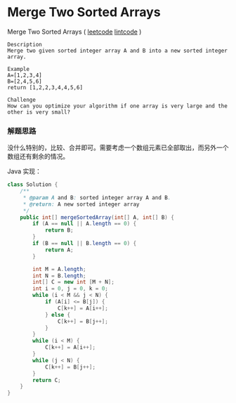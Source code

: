 #  Merge Two Sorted Arrays

 Merge Two Sorted Arrays  ( [leetcode]()  [lintcode](http://www.lintcode.com/en/problem/merge-two-sorted-arrays/#) )

```
Description
Merge two given sorted integer array A and B into a new sorted integer array.

Example
A=[1,2,3,4]
B=[2,4,5,6]
return [1,2,2,3,4,4,5,6]

Challenge 
How can you optimize your algorithm if one array is very large and the other is very small?
```

### 解题思路

没什么特别的，比较、合并即可。需要考虑一个数组元素已全部取出，而另外一个数组还有剩余的情况。

Java 实现：

```java
class Solution {
    /**
     * @param A and B: sorted integer array A and B.
     * @return: A new sorted integer array
     */
    public int[] mergeSortedArray(int[] A, int[] B) {
        if (A == null || A.length == 0) {
            return B;
        }
        if (B == null || B.length == 0) {
            return A;
        }

        int M = A.length;
        int N = B.length;
        int[] C = new int [M + N];
        int i = 0, j = 0, k = 0;
        while (i < M && j < N) {
            if (A[i] <= B[j]) {
                C[k++] = A[i++];
            } else {
                C[k++] = B[j++];
            }
        }
        while (i < M) {
            C[k++] = A[i++];
        }
        while (j < N) {
            C[k++] = B[j++];
        }
        return C;
    }
}
```

